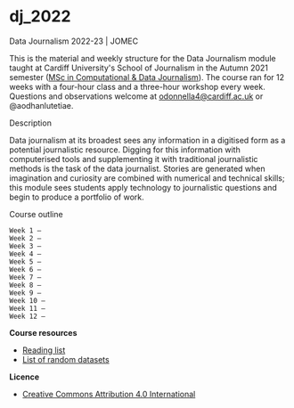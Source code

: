 # dj_2022

Data Journalism 2022-23 | JOMEC

This is the material and weekly structure for the Data Journalism module taught at Cardiff University's School of Journalism in the Autumn 2021 semester ([MSc in Computational & Data Journalism](https://www.cardiff.ac.uk/study/postgraduate/taught/courses/course/computational-and-data-journalism-msc)). The course ran for 12 weeks with a four-hour class and a three-hour workshop every week. Questions and observations welcome at odonnella4@cardiff.ac.uk or @aodhanlutetiae.

Description

Data journalism at its broadest sees any information in a digitised form as a potential journalistic resource. Digging for this information with computerised tools and supplementing it with traditional journalistic methods is the task of the data journalist. Stories are generated when imagination and curiosity are combined with numerical and technical skills; this module sees students apply technology to journalistic questions and begin to produce a portfolio of work.

Course outline

    Week 1 —
    Week 2 —
    Week 3 —
    Week 4 —
    Week 5 —
    Week 6 —
    Week 7 —
    Week 8 —
    Week 9 —
    Week 10 —
    Week 11 —
    Week 12 —

**Course resources**

- [Reading list](https://dj-reading.readthedocs.io/en/latest/#)
- [List of random datasets](https://aodhanlutetiae.github.io/j_book/intro.html)

**Licence**

- [Creative Commons Attribution 4.0 International](https://github.com/aodhanlutetiae/dj2020/blob/master/LICENSE)
